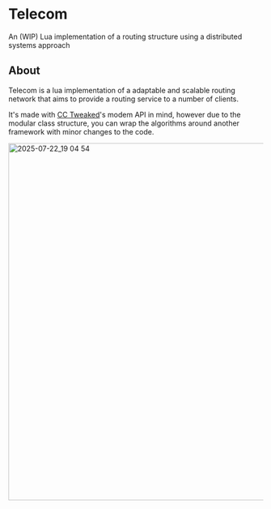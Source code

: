 # Telecom

An (WIP) Lua implementation of a routing structure using a distributed systems approach

## About

Telecom is a lua implementation of a adaptable and scalable routing network that aims to provide a routing service to a number of clients.  

It's made with [CC Tweaked](https://github.com/cc-tweaked/CC-Tweaked)'s modem API in mind, however due to the modular class structure, you can wrap the algorithms around another framework with minor changes to the code.

<img width="1366" height="705" alt="2025-07-22_19 04 54" src="https://github.com/user-attachments/assets/46462eb6-7b88-4539-be2b-1cf654495f0d" />
